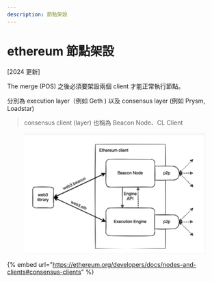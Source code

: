 ```yaml
---
description: 節點架設
---
```


# ethereum 節點架設

\[2024 更新]

The merge (POS) 之後必須要架設兩個 client 才能正常執行節點。

分別為 execution layer（例如 Geth ) 以及 consensus layer (例如 Prysm, Loadstar)

> consensus client (layer) 也稱為 Beacon Node、CL Client

<figure><img src=".gitbook/assets/截圖 2024-02-28 上午11.36.20.png" alt=""><figcaption></figcaption></figure>

{% embed url="https://ethereum.org/developers/docs/nodes-and-clients#consensus-clients" %}

